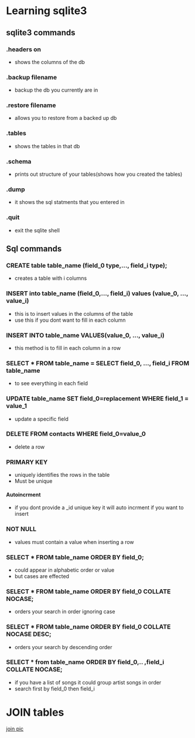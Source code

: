 # Learning sqlite3

## sqlite3 commands

### .headers on

* shows the columns of the db

### .backup filename
* backup the db you currently are in


### .restore filename
* allows you to restore from a backed up db

### .tables
* shows the tables in that db

### .schema
* prints out structure of your tables(shows how you created the tables)

### .dump
* it shows the sql statments that you entered in 

### .quit 
* exit the sqlite shell

## Sql commands

### CREATE table table_name (field_0 type,..., field_i type);

* creates a table with i columns

### INSERT into table_name (field_0,..., field_i) values (value_0, …, value_i)

* this is to insert values in the columns of the table
* use this if you dont want to fill in each column

### INSERT INTO table_name VALUES(value_0, …, value_i)

* this method is to fill in each column in a row

### SELECT * FROM table_name = SELECT field_0, …, field_i FROM table_name 

* to see everything in  each field


### UPDATE table_name SET field_0=replacement WHERE field_1 = value_1

* update a specific field

### DELETE FROM contacts WHERE field_0=value_0

* delete a row 

###  PRIMARY KEY
* uniquely identifies the rows in the table
* Must be unique

#### Autoincrment 

* if you dont provide a _id unique key it will auto incrment if you want to
insert 

### NOT NULL
* values must contain a value when inserting a row

### SELECT * FROM table_name ORDER BY field_0;
* could appear in alphabetic order or value
* but cases are effected

### SELECT * FROM table_name ORDER BY field_0 COLLATE NOCASE;
* orders your search in order ignoring case

### SELECT * FROM table_name ORDER BY field_0 COLLATE NOCASE DESC;
* orders your search by descending order

### SELECT * from table_name  ORDER BY field_0,.. ,field_i COLLATE NOCASE;
* if you have a list of songs it could group artist songs in order
* search first by field_0 then field_i

# JOIN tables
[join pic](https://github.com/ByVictorrr/PythonMasterClass/blob/master/section13/join.png)



